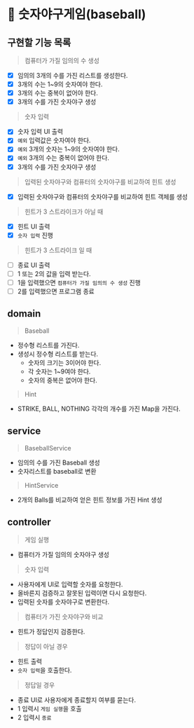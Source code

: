 # 📌 숫자야구게임(baseball)
## 구현할 기능 목록
> 컴퓨터가 가질 임의의 수 생성
- [x] 임의의 3개의 수를 가진 리스트를 생성한다.
- [x] 3개의 수는 1~9의 숫자여야 한다.
- [x] 3개의 수는 중복이 없어야 한다.
- [x] 3개의 수를 가진 숫자야구 생성

> 숫자 입력
- [x] 숫자 입력 UI 출력
- [x] `예외` 입력값은 숫자여야 한다.
- [x] `예외` 3개의 숫자는 1~9의 숫자여야 한다.
- [x] `예외` 3개의 수는 중복이 없어야 한다.
- [x] 3개의 수를 가진 숫자야구 생성

> 입력된 숫자야구와 컴퓨터의 숫자야구를 비교하여 힌트 생성
- [x] 입력된 숫자야구와 컴퓨터의 숫자야구를 비교하여 힌트 객체를 생성

> 힌트가 3 스트라이크가 아닐 때
- [x] 힌트 UI 출력
- [x] `숫자 입력` 진행

> 힌트가 3 스트라이크 일 때
- [ ] 종료 UI 출력
- [ ] 1 또는 2의 값을 입력 받는다.
- [ ] 1을 입력했으면 `컴퓨터가 가질 임의의 수 생성` 진행
- [ ] 2를 입력했으면 프로그램 종료

## domain
> Baseball
- 정수형 리스트를 가진다.
- 생성시 정수형 리스트를 받는다.
  - 숫자의 크기는 3이어야 한다.
  - 각 숫자는 1~9여야 한다.
  - 숫자의 중복은 없어야 한다.

> Hint
- STRIKE, BALL, NOTHING 각각의 개수를 가진 Map을 가진다.

## service
> BaseballService
- 임의의 수를 가진 Baseball 생성
- 숫자리스트를 baseball로 변환

> HintService
- 2개의 Balls를 비교하여 얻은 힌트 정보를 가진 Hint 생성

## controller
> 게임 실행
- 컴퓨터가 가질 임의의 숫자야구 생성

> 숫자 입력
- 사용자에게 UI로 입력할 숫자를 요청한다.
- 올바른지 검증하고 잘못된 입력이면 다시 요청한다.
- 입력된 숫자를 숫자야구로 변환한다.

> 컴퓨터가 가진 숫자야구와 비교
- 힌트가 정답인지 검증한다.

> 정답이 아닐 경우
- 힌트 출력
- `숫자 입력`을 호출한다.

> 정답일 경우
- 종료 UI로 사용자에게 종료할지 여부를 묻는다.
- 1 입력시 `게임 실행`을 호출
- 2 입력시 `종료`
